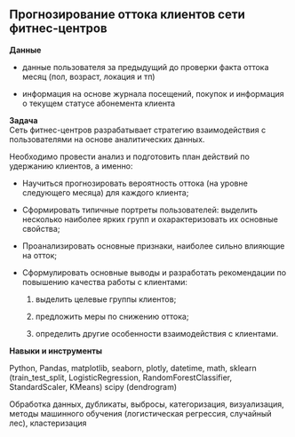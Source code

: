 ## Прогнозирование оттока клиентов сети фитнес-центров

**Данные**

  - данные пользователя за предыдущий до проверки факта оттока месяц (пол, возраст, локация и тп) 

  - информация на основе журнала посещений, покупок и информация о текущем статусе абонемента клиента



**Задача**   
Сеть фитнес-центров разрабатывает стратегию взаимодействия с пользователями на основе аналитических данных.
    
Необходимо провести анализ и подготовить план действий по удержанию клиентов, а именно:

 - Научиться прогнозировать вероятность оттока (на уровне следующего месяца) для каждого клиента;
 - Сформировать типичные портреты пользователей: выделить несколько наиболее ярких групп и охарактеризовать их основные свойства;
 - Проанализировать основные признаки, наиболее сильно влияющие на отток;
 - Сформулировать основные выводы и разработать рекомендации по повышению качества работы с клиентами:
    
    1) выделить целевые группы клиентов;
    
    2) предложить меры по снижению оттока;
    
    3) определить другие особенности взаимодействия с клиентами.

**Навыки и инструменты**  

Python, Pandas, matplotlib, seaborn, plotly, datetime, math, sklearn (train_test_split, LogisticRegression, RandomForestClassifier, StandardScaler, KMeans) scipy (dendrogram)

Обработка данных, дубликаты, выбросы, категоризация, визуализация, методы машинного обучения (логистическая регрессия, случайный лес), кластеризация
